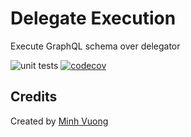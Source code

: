 Delegate Execution
==================

Execute GraphQL schema over delegator

![unit tests](https://github.com/x-graphql/delegate-execution/actions/workflows/unit_tests.yml/badge.svg)
[![codecov](https://codecov.io/gh/x-graphql/delegate-execution/graph/badge.svg?token=hZvu4scGzc)](https://codecov.io/gh/x-graphql/delegate-execution)


Credits
-------

Created by [Minh Vuong](https://github.com/vuongxuongminh)
